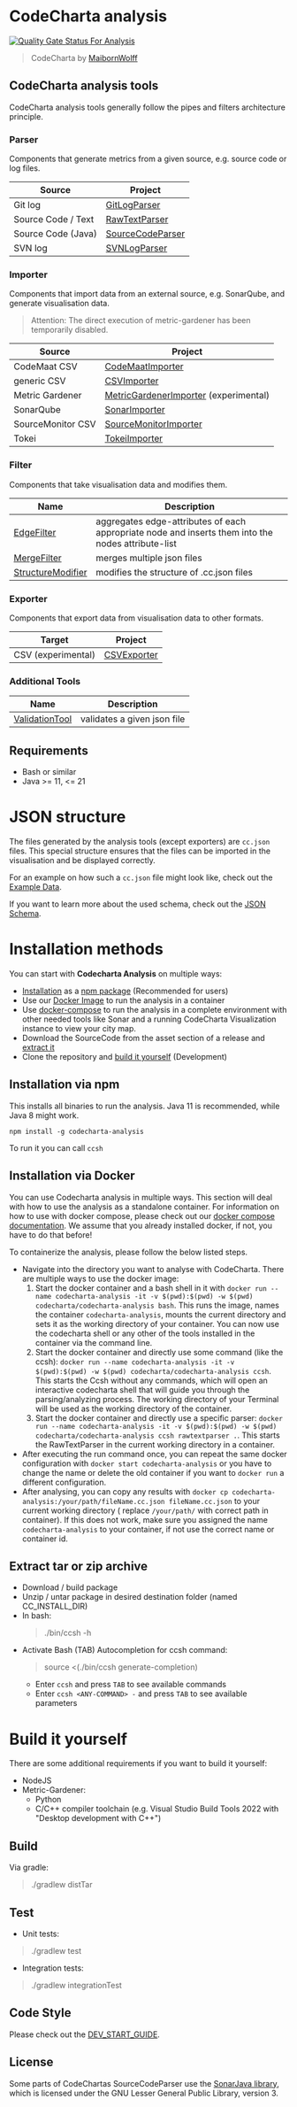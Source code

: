 # CodeCharta analysis

[![Quality Gate Status For Analysis](https://sonarcloud.io/api/project_badges/measure?project=maibornwolff-gmbh_codecharta_analysis&metric=alert_status)](https://sonarcloud.io/summary/new_code?id=maibornwolff-gmbh_codecharta_analysis)

> CodeCharta by [MaibornWolff](https://www.maibornwolff.de)

## CodeCharta analysis tools

CodeCharta analysis tools generally follow the pipes and filters architecture principle.

### Parser

Components that generate metrics from a given source, e.g. source code or log files.

| Source             | Project                                               |
| ------------------ | ----------------------------------------------------- |
| Git log            | [GitLogParser](import/GitLogParser/README.md)         |
| Source Code / Text | [RawTextParser](parser/RawTextParser/README.md)       |
| Source Code (Java) | [SourceCodeParser](import/SourceCodeParser/README.md) |
| SVN log            | [SVNLogParser](import/SVNLogParser/README.md)         |

### Importer

Components that import data from an external source, e.g. SonarQube, and generate visualisation data.

> Attention: The direct execution of metric-gardener has been temporarily disabled.

| Source            | Project                                                                          |
| ----------------- | -------------------------------------------------------------------------------- |
| CodeMaat CSV      | [CodeMaatImporter](import/CodeMaatImporter/README.md)                            |
| generic CSV       | [CSVImporter](import/CSVImporter/README.md)                                      |
| Metric Gardener   | [MetricGardenerImporter](import/MetricGardenerImporter/README.md) (experimental) |
| SonarQube         | [SonarImporter](import/SonarImporter/README.md)                                  |
| SourceMonitor CSV | [SourceMonitorImporter](import/CSVImporter/README.md)                            |
| Tokei             | [TokeiImporter](import/TokeiImporter/README.md)                                  |

### Filter

Components that take visualisation data and modifies them.

| Name                                                    | Description                                                                                        |
| ------------------------------------------------------- | -------------------------------------------------------------------------------------------------- |
| [EdgeFilter](filter/EdgeFilter/README.md)               | aggregates edge-attributes of each appropriate node and inserts them into the nodes attribute-list |
| [MergeFilter](filter/MergeFilter/README.md)             | merges multiple json files                                                                         |
| [StructureModifier](filter/StructureModifier/README.md) | modifies the structure of .cc.json files                                                           |

### Exporter

Components that export data from visualisation data to other formats.

| Target             | Project                                     |
| ------------------ | ------------------------------------------- |
| CSV (experimental) | [CSVExporter](export/CSVExporter/README.md) |

### Additional Tools

| Name                                             | Description                 |
| ------------------------------------------------ | --------------------------- |
| [ValidationTool](tools/ValidationTool/README.md) | validates a given json file |

## Requirements

- Bash or similar
- Java >= 11, <= 21

# JSON structure

The files generated by the analysis tools (except exporters) are `cc.json` files. This special structure ensures that the files can be imported in the visualisation and be displayed correctly.

For an example on how such a `cc.json` file might look like, check out the [Example Data](/visualization/app/codeCharta/assets/sample1.cc.json).

If you want to learn more about the used schema, check out the [JSON Schema](/visualization/app/codeCharta/util/generatedSchema.json).

# Installation methods

You can start with **Codecharta Analysis** on multiple ways:

- [Installation](#installation-via-npm) as a [npm package](#installation-via-npm) (Recommended for users)
- Use our [Docker Image](#installation-via-docker) to run the analysis in a container
- Use [docker-compose](https://maibornwolff.github.io/codecharta/docs/docker-containers/) to run the analysis in a
  complete environment with other needed tools like Sonar and a running CodeCharta Visualization instance to view your
  city map.
- Download the SourceCode from the asset section of a release and [extract it](#extract-tar-or-zip-archive)
- Clone the repository and [build it yourself](#build-it-yourself) (Development)

## Installation via npm

This installs all binaries to run the analysis. Java 11 is recommended, while Java 8 might work.

`npm install -g codecharta-analysis`

To run it you can call `ccsh`

## Installation via Docker

You can use Codecharta analysis in multiple ways. This section will deal with how to use the analysis as a standalone
container. For information on how to use with docker compose, please check out
our [docker compose documentation](https://maibornwolff.github.io/codecharta/docs/docker-containers/).
We assume that you already installed docker, if not, you have to do that before!

To containerize the analysis, please follow the below listed steps.

- Navigate into the directory you want to analyse with CodeCharta. There are multiple ways to use the docker image:
  1. Start the docker container and a bash shell in it
     with `docker run --name codecharta-analysis -it -v $(pwd):$(pwd) -w $(pwd) codecharta/codecharta-analysis bash`.
     This runs the image, names the container `codecharta-analysis`, mounts the current directory and sets it as the
     working directory of your container. You can now use the codecharta shell or any other of the tools installed in
     the container via the command line.
  2. Start the docker container and directly use some command (like the
     ccsh): `docker run --name codecharta-analysis -it -v $(pwd):$(pwd) -w $(pwd) codecharta/codecharta-analysis ccsh`.
     This starts the Ccsh without any commands, which will open an interactive codecharta shell that will guide you
     through the parsing/analyzing process. The working directory of your Terminal will be used as the working
     directory of the container.
  3. Start the docker container and directly use a specific
     parser: `docker run --name codecharta-analysis -it -v $(pwd):$(pwd) -w $(pwd) codecharta/codecharta-analysis ccsh rawtextparser .`.
     This starts the RawTextParser in the current working directory in a container.
- After executing the run command once, you can repeat the same docker configuration
  with `docker start codecharta-analysis` or you have to change the name or delete the old container if you want
  to `docker run` a different configuration.
- After analysing, you can copy any results
  with `docker cp codecharta-analysis:/your/path/fileName.cc.json fileName.cc.json` to your current working directory (
  replace `/your/path/` with correct path in container). If this does not work, make sure you assigned the
  name `codecharta-analysis` to your container, if not use the correct name or container id.

## Extract tar or zip archive

- Download / build package
- Unzip / untar package in desired destination folder (named CC_INSTALL_DIR)
- In bash:
  > ./bin/ccsh -h
- Activate Bash (TAB) Autocompletion for ccsh command:
  > source <(./bin/ccsh generate-completion)
  - Enter `ccsh` and press `TAB` to see available commands
  - Enter `ccsh <ANY-COMMAND> -` and press `TAB` to see available parameters

# Build it yourself

There are some additional requirements if you want to build it yourself:

- NodeJS
- Metric-Gardener:
  - Python
  - C/C++ compiler toolchain (e.g. Visual Studio Build Tools 2022 with "Desktop development with C++")

## Build

Via gradle:

> ./gradlew distTar

## Test

- Unit tests:

> ./gradlew test

- Integration tests:

> ./gradlew integrationTest

## Code Style

Please check out the [DEV_START_GUIDE](../DEV_START_GUIDE.md).

## License

Some parts of CodeChartas SourceCodeParser use the [SonarJava library](https://github.com/SonarSource/sonar-java/), which is licensed
under the GNU Lesser General Public Library, version 3.
